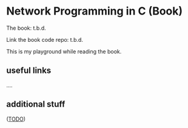 Network Programming in C (Book)
===============================

The book: t.b.d.

Link the book code repo: t.b.d.

This is my playground while reading the book.


useful links
------------

....


additional stuff
----------------

([TODO](TODO.md))
